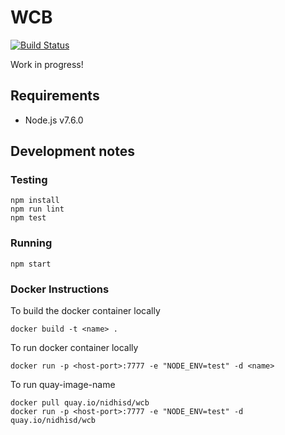 # WCB

[![Build Status](https://travis-ci.org/AgaKhanFoundation/WCB.svg?branch=master)](https://travis-ci.org/AgaKhanFoundation/WCB)

Work in progress!

## Requirements

- Node.js v7.6.0

## Development notes

### Testing

```
npm install
npm run lint
npm test
```

### Running

```
npm start
```

### Docker Instructions

To build the docker container locally

```
docker build -t <name> .
```

To run docker container locally

```
docker run -p <host-port>:7777 -e "NODE_ENV=test" -d <name>
```

To run quay-image-name

```
docker pull quay.io/nidhisd/wcb
docker run -p <host-port>:7777 -e "NODE_ENV=test" -d quay.io/nidhisd/wcb
```

